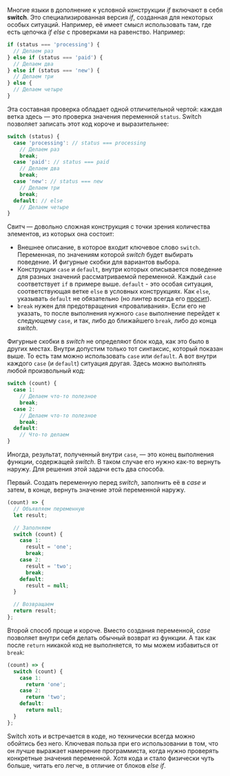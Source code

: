 
Многие языки в дополнение к условной конструкции *if* включают в себя **switch**. Это специализированная версия *if*, созданная для некоторых особых ситуаций. Например, её имеет смысл использовать там, где есть цепочка *if else* с проверками на равенство. Например:

```javascript
if (status === 'processing') {
  // Делаем раз
} else if (status === 'paid') {
  // Делаем два
} else if (status === 'new') {
  // Делаем три
} else {
  // Делаем четыре
}
```

Эта составная проверка обладает одной отличительной чертой: каждая ветка здесь — это проверка значения переменной `status`. Switch позволяет записать этот код короче и выразительнее:

```javascript
switch (status) {
  case 'processing': // status === processing
    // Делаем раз
    break;
  case 'paid': // status === paid
    // Делаем два
    break;
  case 'new': // status === new
    // Делаем три
    break;
  default: // else
    // Делаем четыре
}
```

Свитч — довольно сложная конструкция с точки зрения количества элементов, из которых она состоит:

* Внешнее описание, в которое входит ключевое слово `switch`. Переменная, по значениям которой *switch* будет выбирать поведение. И фигурные скобки для вариантов выбора.
* Конструкции `case` и `default`, внутри которых описывается поведение для разных значений рассматриваемой переменной. Каждый `case` соответствует `if` в примере выше. `default` - это особая ситуация, соответствующая ветке `else` в условных конструкциях. Как `else`, указывать `default` не обязательно (но линтер всегда его [просит](https://eslint.org/docs/rules/default-case)).
* `break` нужен для предотвращения «проваливания». Если его не указать, то после выполнения нужного `case` выполнение перейдет к следующему `case`, и так, либо до ближайшего `break`, либо до конца *switch*.

Фигурные скобки в *switch* не определяют блок кода, как это было в других местах. Внутри допустим только тот синтаксис, который показан выше. То есть там можно использовать `case` или `default`. А вот внутри каждого `case` (и `default`) ситуация другая. Здесь можно выполнять любой произвольный код:

```javascript
switch (count) {
  case 1:
    // Делаем что-то полезное
    break;
  case 2:
    // Делаем что-то полезное
    break;
  default:
    // Что-то делаем
}
```

Иногда, результат, полученный внутри `case`, — это конец выполнения функции, содержащей *switch*. В таком случае его нужно как-то вернуть наружу. Для решения этой задачи есть два способа.

Первый. Создать переменную перед *switch*, заполнить её в *case* и затем, в конце, вернуть значение этой переменной наружу.

```javascript
(count) => {
  // Объявляем переменную
  let result;

  // Заполняем
  switch (count) {
    case 1:
      result = 'one';
      break;
    case 2:
      result = 'two';
      break;
    default:
      result = null;
  }

  // Возвращаем
  return result;
};
```

Второй способ проще и короче. Вместо создания переменной, *case* позволяет внутри себя делать обычный возврат из функции. А так как после `return` никакой код не выполняется, то мы можем избавиться от `break`:

```javascript
(count) => {
  switch (count) {
    case 1:
      return 'one';
    case 2:
      return 'two';
    default:
      return null;
  }
};
```

Switch хоть и встречается в коде, но технически всегда можно обойтись без него. Ключевая польза при его использовании в том, что он лучше выражает намерение программиста, когда нужно проверять конкретные значения переменной. Хотя кода и стало физически чуть больше, читать его легче, в отличие от блоков *else if*.
